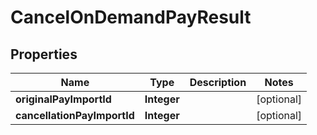 

# CancelOnDemandPayResult


## Properties

| Name | Type | Description | Notes |
|------------ | ------------- | ------------- | -------------|
|**originalPayImportId** | **Integer** |  |  [optional] |
|**cancellationPayImportId** | **Integer** |  |  [optional] |



